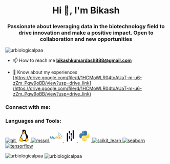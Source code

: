 <h1 align="center">Hi 👋, I'm Bikash</h1>
<h3 align="center">Passionate about leveraging data in the biotechnology field to drive innovation and make a positive impact. Open to collaboration and new opportunities</h3>

<p align="left"> <img src="https://komarev.com/ghpvc/?username=urbiologicalpaa&label=Profile%20views&color=0e75b6&style=flat" alt="urbiologicalpaa" /> </p>

- 📫 How to reach me **bikashkumardash888@gmail.com**

- 📄 Know about my experiences [https://drive.google.com/file/d/1HCMoWLR04toAUaT-m-u6-zZm_Pqw9oBB/view?usp=drive_link](https://drive.google.com/file/d/1HCMoWLR04toAUaT-m-u6-zZm_Pqw9oBB/view?usp=drive_link)

<h3 align="left">Connect with me:</h3>
<p align="left">
</p>

<h3 align="left">Languages and Tools:</h3>
<p align="left"> <a href="https://git-scm.com/" target="_blank" rel="noreferrer"> <img src="https://www.vectorlogo.zone/logos/git-scm/git-scm-icon.svg" alt="git" width="40" height="40"/> </a> <a href="https://www.linux.org/" target="_blank" rel="noreferrer"> <img src="https://raw.githubusercontent.com/devicons/devicon/master/icons/linux/linux-original.svg" alt="linux" width="40" height="40"/> </a> <a href="https://www.microsoft.com/en-us/sql-server" target="_blank" rel="noreferrer"> <img src="https://www.svgrepo.com/show/303229/microsoft-sql-server-logo.svg" alt="mssql" width="40" height="40"/> </a> <a href="https://www.mysql.com/" target="_blank" rel="noreferrer"> <img src="https://raw.githubusercontent.com/devicons/devicon/master/icons/mysql/mysql-original-wordmark.svg" alt="mysql" width="40" height="40"/> </a> <a href="https://pandas.pydata.org/" target="_blank" rel="noreferrer"> <img src="https://raw.githubusercontent.com/devicons/devicon/2ae2a900d2f041da66e950e4d48052658d850630/icons/pandas/pandas-original.svg" alt="pandas" width="40" height="40"/> </a> <a href="https://www.python.org" target="_blank" rel="noreferrer"> <img src="https://raw.githubusercontent.com/devicons/devicon/master/icons/python/python-original.svg" alt="python" width="40" height="40"/> </a> <a href="https://scikit-learn.org/" target="_blank" rel="noreferrer"> <img src="https://upload.wikimedia.org/wikipedia/commons/0/05/Scikit_learn_logo_small.svg" alt="scikit_learn" width="40" height="40"/> </a> <a href="https://seaborn.pydata.org/" target="_blank" rel="noreferrer"> <img src="https://seaborn.pydata.org/_images/logo-mark-lightbg.svg" alt="seaborn" width="40" height="40"/> </a> <a href="https://www.tensorflow.org" target="_blank" rel="noreferrer"> <img src="https://www.vectorlogo.zone/logos/tensorflow/tensorflow-icon.svg" alt="tensorflow" width="40" height="40"/> </a> </p>

<p><img align="left" src="https://github-readme-stats.vercel.app/api/top-langs?username=urbiologicalpaa&show_icons=true&locale=en&layout=compact" alt="urbiologicalpaa" /></p>

<p>&nbsp;<img align="center" src="https://github-readme-stats.vercel.app/api?username=urbiologicalpaa&show_icons=true&locale=en" alt="urbiologicalpaa" /></p>
